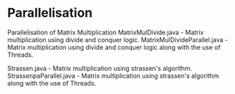 # Parallelisation
Parallelisation of Matrix Multiplication 
MatrixMulDivide.java - Matrix multiplication using divide and conquer logic.
MatrixMulDivideParallel.java  - Matrix multiplication using divide and conquer logic along with the use of Threads.

Strassen.java - Matrix multiplication using strassen's algorithm.
StrassenpaParallel.java - Matrix multiplication using strassen's algorithm along with the use of Threads.

